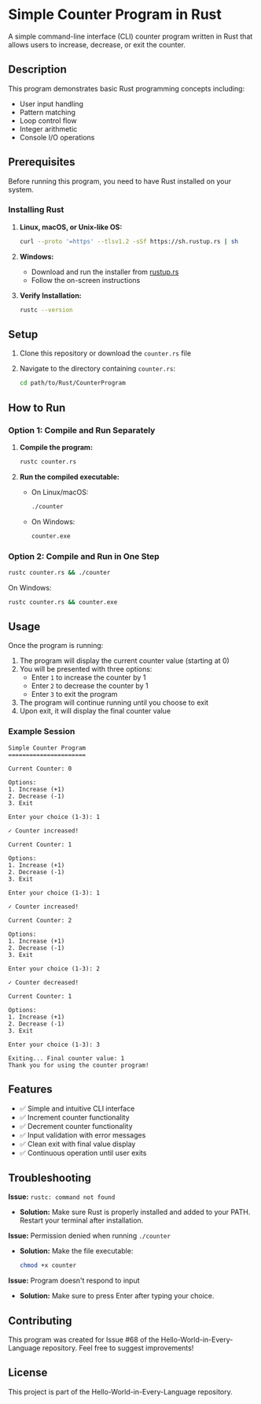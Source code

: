 # Simple Counter Program in Rust

A simple command-line interface (CLI) counter program written in Rust that allows users to increase, decrease, or exit the counter.

## Description

This program demonstrates basic Rust programming concepts including:
- User input handling
- Pattern matching
- Loop control flow
- Integer arithmetic
- Console I/O operations

## Prerequisites

Before running this program, you need to have Rust installed on your system.

### Installing Rust

1. **Linux, macOS, or Unix-like OS:**
   ```bash
   curl --proto '=https' --tlsv1.2 -sSf https://sh.rustup.rs | sh
   ```

2. **Windows:**
   - Download and run the installer from [rustup.rs](https://rustup.rs/)
   - Follow the on-screen instructions

3. **Verify Installation:**
   ```bash
   rustc --version
   ```

## Setup

1. Clone this repository or download the `counter.rs` file

2. Navigate to the directory containing `counter.rs`:
   ```bash
   cd path/to/Rust/CounterProgram
   ```

## How to Run

### Option 1: Compile and Run Separately

1. **Compile the program:**
   ```bash
   rustc counter.rs
   ```

2. **Run the compiled executable:**
   - On Linux/macOS:
     ```bash
     ./counter
     ```
   - On Windows:
     ```cmd
     counter.exe
     ```

### Option 2: Compile and Run in One Step

```bash
rustc counter.rs && ./counter
```

On Windows:
```cmd
rustc counter.rs && counter.exe
```

## Usage

Once the program is running:

1. The program will display the current counter value (starting at 0)
2. You will be presented with three options:
   - Enter `1` to increase the counter by 1
   - Enter `2` to decrease the counter by 1
   - Enter `3` to exit the program
3. The program will continue running until you choose to exit
4. Upon exit, it will display the final counter value

### Example Session

```
Simple Counter Program
======================

Current Counter: 0

Options:
1. Increase (+1)
2. Decrease (-1)
3. Exit

Enter your choice (1-3): 1

✓ Counter increased!

Current Counter: 1

Options:
1. Increase (+1)
2. Decrease (-1)
3. Exit

Enter your choice (1-3): 1

✓ Counter increased!

Current Counter: 2

Options:
1. Increase (+1)
2. Decrease (-1)
3. Exit

Enter your choice (1-3): 2

✓ Counter decreased!

Current Counter: 1

Options:
1. Increase (+1)
2. Decrease (-1)
3. Exit

Enter your choice (1-3): 3

Exiting... Final counter value: 1
Thank you for using the counter program!
```

## Features

- ✅ Simple and intuitive CLI interface
- ✅ Increment counter functionality
- ✅ Decrement counter functionality
- ✅ Input validation with error messages
- ✅ Clean exit with final value display
- ✅ Continuous operation until user exits

## Troubleshooting

**Issue:** `rustc: command not found`
- **Solution:** Make sure Rust is properly installed and added to your PATH. Restart your terminal after installation.

**Issue:** Permission denied when running `./counter`
- **Solution:** Make the file executable:
  ```bash
  chmod +x counter
  ```

**Issue:** Program doesn't respond to input
- **Solution:** Make sure to press Enter after typing your choice.

## Contributing

This program was created for Issue #68 of the Hello-World-in-Every-Language repository. Feel free to suggest improvements!

## License

This project is part of the Hello-World-in-Every-Language repository.
